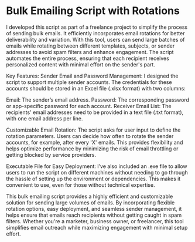 # Bulk Emailing Script with Rotations
I developed this script as part of a freelance project to simplify the process of sending bulk emails. It efficiently incorporates email rotations for better deliverability and variation. With this tool, users can send large batches of emails while rotating between different templates, subjects, or sender addresses to avoid spam filters and enhance engagement. The script automates the entire process, ensuring that each recipient receives personalized content with minimal effort on the sender's part.

Key Features:
Sender Email and Password Management: I designed the script to support multiple sender accounts. The credentials for these accounts should be stored in an Excel file (.xlsx format) with two columns:

Email: The sender’s email address.
Password: The corresponding password or app-specific password for each account.
Receiver Email List: The recipients' email addresses need to be provided in a text file (.txt format), with one email address per line.

Customizable Email Rotation: The script asks for user input to define the rotation parameters. Users can decide how often to rotate the sender accounts, for example, after every 'X' emails. This provides flexibility and helps optimize performance by minimizing the risk of email throttling or getting blocked by service providers.

Executable File for Easy Deployment: I’ve also included an .exe file to allow users to run the script on different machines without needing to go through the hassle of setting up the environment or dependencies. This makes it convenient to use, even for those without technical expertise.

This bulk emailing script provides a highly efficient and customizable solution for sending large volumes of emails. By incorporating flexible rotation options, easy deployment, and seamless sender management, it helps ensure that emails reach recipients without getting caught in spam filters. Whether you're a marketer, business owner, or freelancer, this tool simplifies email outreach while maximizing engagement with minimal setup effort.
